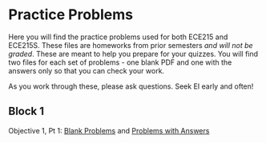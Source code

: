 # Practice Problems

Here you will find the practice problems used for both ECE215 and ECE215S. These files are homeworks from prior semesters _and will not be graded_. These are meant to help you prepare for your quizzes. You will find two files for each set of problems - one blank PDF and one with the answers only so that you can check your work. 

As you work through these, please ask questions. Seek EI early and often!

## Block 1
Objective 1, Pt 1: [Blank Problems](_static/PPs/ECE215_PP01.pdf) and [Problems with Answers](_static/PPs/ECE215_PP01_answers.pdf) 